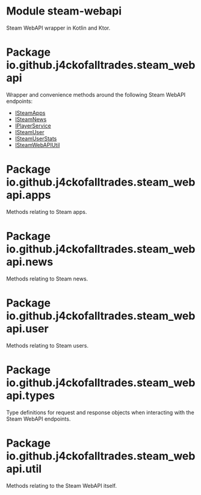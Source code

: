 # Module steam-webapi

Steam WebAPI wrapper in Kotlin and Ktor.

# Package io.github.j4ckofalltrades.steam_webapi

Wrapper and convenience methods around the following Steam WebAPI endpoints:

 - [ISteamApps](https://partner.steamgames.com/doc/webapi/ISteamApps)
 - [ISteamNews](https://partner.steamgames.com/doc/webapi/ISteamNews)
 - [IPlayerService](https://partner.steamgames.com/doc/webapi/IPlayerService)
 - [ISteamUser](https://partner.steamgames.com/doc/webapi/ISteamUser)
 - [ISteamUserStats](https://partner.steamgames.com/doc/webapi/ISteamUserStats)
 - [ISteamWebAPIUtil](https://partner.steamgames.com/doc/webapi/ISteamWebAPIUtil)

# Package io.github.j4ckofalltrades.steam_webapi.apps

Methods relating to Steam apps.

# Package io.github.j4ckofalltrades.steam_webapi.news

Methods relating to Steam news.

# Package io.github.j4ckofalltrades.steam_webapi.user

Methods relating to Steam users.

# Package io.github.j4ckofalltrades.steam_webapi.types

Type definitions for request and response objects when interacting with the Steam WebAPI endpoints.

# Package io.github.j4ckofalltrades.steam_webapi.util

Methods relating to the Steam WebAPI itself.

